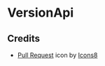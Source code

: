 ﻿# VersionApi



## Credits

* <a target="_blank" href="https://icons8.com/icon/79751/pull-request">Pull Request</a> icon by <a target="_blank" href="https://icons8.com">Icons8</a>
